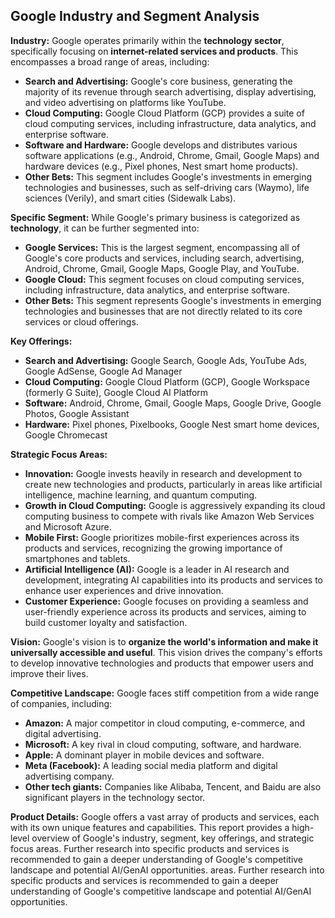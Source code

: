## Google Industry and Segment Analysis

**Industry:** Google operates primarily within the **technology sector**, specifically focusing on **internet-related services and products**. This encompasses a broad range of areas, including:

* **Search and Advertising:** Google's core business, generating the majority of its revenue through search advertising, display advertising, and video advertising on platforms like YouTube.
* **Cloud Computing:** Google Cloud Platform (GCP) provides a suite of cloud computing services, including infrastructure, data analytics, and enterprise software.
* **Software and Hardware:** Google develops and distributes various software applications (e.g., Android, Chrome, Gmail, Google Maps) and hardware devices (e.g., Pixel phones, Nest smart home products).
* **Other Bets:** This segment includes Google's investments in emerging technologies and businesses, such as self-driving cars (Waymo), life sciences (Verily), and smart cities (Sidewalk Labs).

**Specific Segment:** While Google's primary business is categorized as **technology**, it can be further segmented into:

* **Google Services:** This is the largest segment, encompassing all of Google's core products and services, including search, advertising, Android, Chrome, Gmail, Google Maps, Google Play, and YouTube.
* **Google Cloud:** This segment focuses on cloud computing services, including infrastructure, data analytics, and enterprise software.
* **Other Bets:** This segment represents Google's investments in emerging technologies and businesses that are not directly related to its core services or cloud offerings.

**Key Offerings:**

* **Search and Advertising:** Google Search, Google Ads, YouTube Ads, Google AdSense, Google Ad Manager
* **Cloud Computing:** Google Cloud Platform (GCP), Google Workspace (formerly G Suite), Google Cloud AI Platform
* **Software:** Android, Chrome, Gmail, Google Maps, Google Drive, Google Photos, Google Assistant
* **Hardware:** Pixel phones, Pixelbooks, Google Nest smart home devices, Google Chromecast

**Strategic Focus Areas:**

* **Innovation:** Google invests heavily in research and development to create new technologies and products, particularly in areas like artificial intelligence, machine learning, and quantum computing.
* **Growth in Cloud Computing:** Google is aggressively expanding its cloud computing business to compete with rivals like Amazon Web Services and Microsoft Azure.
* **Mobile First:** Google prioritizes mobile-first experiences across its products and services, recognizing the growing importance of smartphones and tablets.
* **Artificial Intelligence (AI):** Google is a leader in AI research and development, integrating AI capabilities into its products and services to enhance user experiences and drive innovation.
* **Customer Experience:** Google focuses on providing a seamless and user-friendly experience across its products and services, aiming to build customer loyalty and satisfaction.

**Vision:** Google's vision is to **organize the world's information and make it universally accessible and useful**. This vision drives the company's efforts to develop innovative technologies and products that empower users and improve their lives.

**Competitive Landscape:** Google faces stiff competition from a wide range of companies, including:

* **Amazon:** A major competitor in cloud computing, e-commerce, and digital advertising.
* **Microsoft:** A key rival in cloud computing, software, and hardware.
* **Apple:** A dominant player in mobile devices and software.
* **Meta (Facebook):** A leading social media platform and digital advertising company.
* **Other tech giants:** Companies like Alibaba, Tencent, and Baidu are also significant players in the technology sector.

**Product Details:** Google offers a vast array of products and services, each with its own unique features and capabilities. This report provides a high-level overview of Google's industry, segment, key offerings, and strategic focus areas. Further research into specific products and services is recommended to gain a deeper understanding of Google's competitive landscape and potential AI/GenAI opportunities. 
 areas. Further research into specific products and services is recommended to gain a deeper understanding of Google's competitive landscape and potential AI/GenAI opportunities.